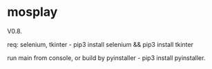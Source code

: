 # mosplay
V0.8.

req: selenium, tkinter - pip3 install selenium && pip3 install tkinter

run main from console, or build by pyinstaller - pip3 install pyinstaller.
